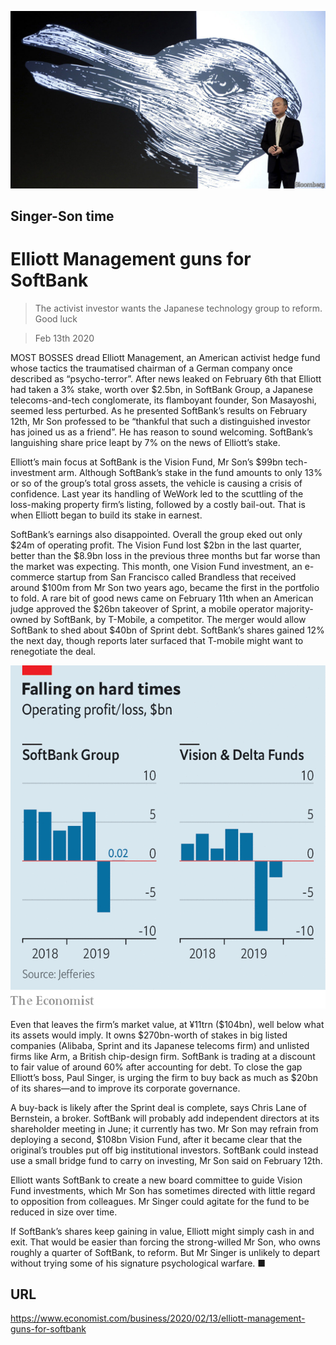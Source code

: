 ![](./images/20200215_WBP501.jpg)

## Singer-Son time

# Elliott Management guns for SoftBank

> The activist investor wants the Japanese technology group to reform. Good luck

> Feb 13th 2020

MOST BOSSES dread Elliott Management, an American activist hedge fund whose tactics the traumatised chairman of a German company once described as “psycho-terror”. After news leaked on February 6th that Elliott had taken a 3% stake, worth over $2.5bn, in SoftBank Group, a Japanese telecoms-and-tech conglomerate, its flamboyant founder, Son Masayoshi, seemed less perturbed. As he presented SoftBank’s results on February 12th, Mr Son professed to be “thankful that such a distinguished investor has joined us as a friend”. He has reason to sound welcoming. SoftBank’s languishing share price leapt by 7% on the news of Elliott’s stake.

Elliott’s main focus at SoftBank is the Vision Fund, Mr Son’s $99bn tech-investment arm. Although SoftBank’s stake in the fund amounts to only 13% or so of the group’s total gross assets, the vehicle is causing a crisis of confidence. Last year its handling of WeWork led to the scuttling of the loss-making property firm’s listing, followed by a costly bail-out. That is when Elliott began to build its stake in earnest.

SoftBank’s earnings also disappointed. Overall the group eked out only $24m of operating profit. The Vision Fund lost $2bn in the last quarter, better than the $8.9bn loss in the previous three months but far worse than the market was expecting. This month, one Vision Fund investment, an e-commerce startup from San Francisco called Brandless that received around $100m from Mr Son two years ago, became the first in the portfolio to fold. A rare bit of good news came on February 11th when an American judge approved the $26bn takeover of Sprint, a mobile operator majority-owned by SoftBank, by T-Mobile, a competitor. The merger would allow SoftBank to shed about $40bn of Sprint debt. SoftBank’s shares gained 12% the next day, though reports later surfaced that T-mobile might want to renegotiate the deal.



![](./images/20200215_WBC170.png)

Even that leaves the firm’s market value, at ¥11trn ($104bn), well below what its assets would imply. It owns $270bn-worth of stakes in big listed companies (Alibaba, Sprint and its Japanese telecoms firm) and unlisted firms like Arm, a British chip-design firm. SoftBank is trading at a discount to fair value of around 60% after accounting for debt. To close the gap Elliott’s boss, Paul Singer, is urging the firm to buy back as much as $20bn of its shares—and to improve its corporate governance.

A buy-back is likely after the Sprint deal is complete, says Chris Lane of Bernstein, a broker. SoftBank will probably add independent directors at its shareholder meeting in June; it currently has two. Mr Son may refrain from deploying a second, $108bn Vision Fund, after it became clear that the original’s troubles put off big institutional investors. SoftBank could instead use a small bridge fund to carry on investing, Mr Son said on February 12th.

Elliott wants SoftBank to create a new board committee to guide Vision Fund investments, which Mr Son has sometimes directed with little regard to opposition from colleagues. Mr Singer could agitate for the fund to be reduced in size over time.

If SoftBank’s shares keep gaining in value, Elliott might simply cash in and exit. That would be easier than forcing the strong-willed Mr Son, who owns roughly a quarter of SoftBank, to reform. But Mr Singer is unlikely to depart without trying some of his signature psychological warfare. ■

## URL

https://www.economist.com/business/2020/02/13/elliott-management-guns-for-softbank
